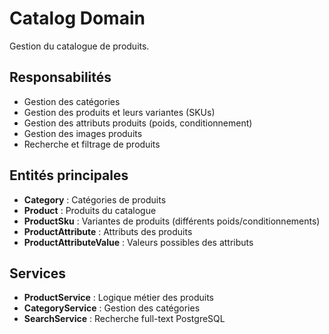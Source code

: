 # Catalog Domain

Gestion du catalogue de produits.

## Responsabilités

- Gestion des catégories
- Gestion des produits et leurs variantes (SKUs)
- Gestion des attributs produits (poids, conditionnement)
- Gestion des images produits
- Recherche et filtrage de produits

## Entités principales

- **Category** : Catégories de produits
- **Product** : Produits du catalogue
- **ProductSku** : Variantes de produits (différents poids/conditionnements)
- **ProductAttribute** : Attributs des produits
- **ProductAttributeValue** : Valeurs possibles des attributs

## Services

- **ProductService** : Logique métier des produits
- **CategoryService** : Gestion des catégories
- **SearchService** : Recherche full-text PostgreSQL